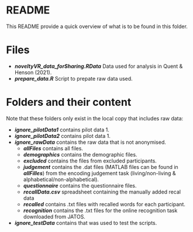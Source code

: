README
================

This README provide a quick overview of what is to be found in this folder. 

# Files

- ***noveltyVR_data_forSharing.RData*** Data used for analysis in Quent & Henson (2021).
- ***prepare_data.R*** Script to prepate raw data used.

# Folders and their content

Note that these folders only exist in the local copy that includes raw data:

- ***ignore_pilotData1*** contains pilot data 1.
- ***ignore_pilotData2*** contains pilot data 1.
- ***ignore_rawData***    contains the raw data that is not anonymised. 
	- ***allFiles*** contains all files.
	- ***demographics*** contains the demographic files.
	- ***excluded***   contains the files from excluded participants.
	- ***judgement***  contains the .dat files (MATLAB files can be found in ***allFilles***) from the encoding judgement task (living/non-living & alphabetical/non-alphabetical).
	- ***questionnaire*** contains the questionnaire files.
	- ***recallData.csv*** spreadsheet containing the manually added recal data
	- ***recalled***       contains .txt files with recalled words for each participant. 
	- ***recognition***   contains the .txt files for the online recognition task downloaded from JATOS. 
- ***ignore_testData***   contains that was used to test the scripts. 